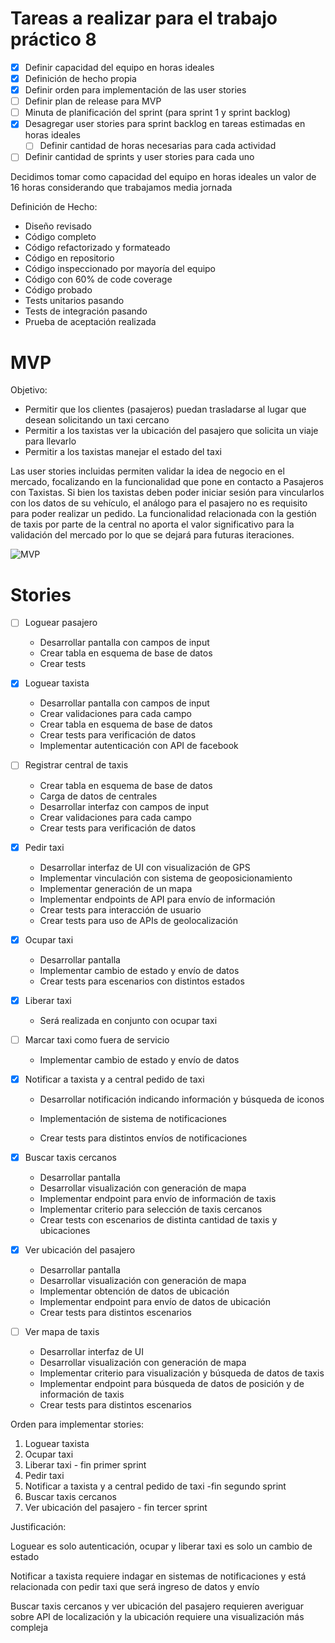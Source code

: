 # Tareas a realizar para el trabajo práctico 8

- [x] Definir capacidad del equipo en horas ideales
- [x] Definición de hecho propia
- [x] Definir orden para implementación de las user stories
- [ ] Definir plan de release para MVP
- [ ] Minuta de planificación del sprint (para sprint 1 y sprint backlog)
- [x] Desagregar user stories para sprint backlog en tareas estimadas en horas ideales
  - [ ] Definir cantidad de horas necesarias para cada actividad
- [ ] Definir cantidad de sprints y user stories para cada uno

Decidimos tomar como capacidad del equipo en horas ideales un valor de 16 horas considerando que trabajamos media jornada



Definición de Hecho:

* Diseño revisado
* Código completo
* Código refactorizado y formateado
* Código en repositorio
* Código inspeccionado por mayoría del equipo
* Código con 60% de code coverage
* Código probado
* Tests unitarios pasando
* Tests de integración pasando
* Prueba de aceptación realizada

# MVP

Objetivo:

* Permitir que los clientes (pasajeros) puedan trasladarse al lugar que desean solicitando un taxi cercano
* Permitir a los taxistas ver la ubicación del pasajero que solicita un viaje para llevarlo
* Permitir a los taxistas manejar el estado del taxi

Las user stories incluidas permiten validar la idea de negocio en el mercado, focalizando en la funcionalidad que pone en contacto a Pasajeros con Taxistas. Si bien los taxistas deben poder iniciar sesión para vincularlos con los datos de su vehículo, el análogo para el pasajero no es requisito para poder realizar un pedido. La funcionalidad relacionada con la gestión de taxis por parte de la central no aporta el valor significativo para la validación del mercado por lo que se dejará para futuras iteraciones.

![MVP](/Screens/mvp.png)

# Stories

* [ ] Loguear pasajero

  * Desarrollar pantalla con campos de input
  * Crear tabla en esquema de base de datos
  * Crear tests

* [x] Loguear taxista

  * Desarrollar pantalla con campos de input
  * Crear validaciones para cada campo
  * Crear tabla en esquema de base de datos
  * Crear tests para verificación de datos
  * Implementar autenticación con API de facebook

* [ ] Registrar central de taxis

  * Crear tabla en esquema de base de datos
  * Carga de datos de centrales
  * Desarrollar interfaz con campos de input
  * Crear validaciones para cada campo
  * Crear tests para verificación de datos

* [x] Pedir taxi

  * Desarrollar interfaz de UI con visualización de GPS
  * Implementar vinculación con sistema de geoposicionamiento
  * Implementar generación de un mapa
  * Implementar endpoints de API para envío de información
  * Crear tests para interacción de usuario
  * Crear tests para uso de APIs de geolocalización

* [x] Ocupar taxi

  * Desarrollar pantalla
  * Implementar cambio de estado y envío de datos
  * Crear tests para escenarios con distintos estados

* [x] Liberar taxi

  * Será realizada en conjunto con ocupar taxi

* [ ] Marcar taxi como fuera de servicio

  * Implementar cambio de estado y envío de datos

* [x] Notificar a taxista y a central pedido de taxi

  * Desarrollar notificación indicando información y búsqueda de iconos

  * Implementación de sistema de notificaciones
  * Crear tests para distintos envíos de notificaciones

* [x] Buscar taxis cercanos

  * Desarrollar pantalla
  * Desarrollar visualización con generación de mapa
  * Implementar endpoint para envío de información de taxis
  * Implementar criterio para selección de taxis cercanos
  * Crear tests con escenarios de distinta cantidad de taxis y ubicaciones

* [x] Ver ubicación del pasajero

  * Desarrollar pantalla
  * Desarrollar visualización con generación de mapa
  * Implementar obtención de datos de ubicación
  * Implementar endpoint para envío de datos de ubicación
  * Crear tests para distintos escenarios

* [ ] Ver mapa de taxis

  * Desarrollar interfaz de UI
  * Desarrollar visualización con generación de mapa
  * Implementar criterio para visualización y búsqueda de datos de taxis
  * Implementar endpoint para búsqueda de datos de posición y de información de taxis
  * Crear tests para distintos escenarios

Orden para implementar stories:

1. Loguear taxista
2. Ocupar taxi
3. Liberar taxi - fin primer sprint
4. Pedir taxi
5. Notificar a taxista y a central pedido de taxi -fin segundo sprint
6. Buscar taxis cercanos
7. Ver ubicación del pasajero - fin tercer sprint

Justificación:

Loguear es solo autenticación, ocupar y liberar taxi es solo un cambio de estado

Notificar a taxista requiere indagar en sistemas de notificaciones y está relacionada con pedir taxi que será ingreso de datos y envío

Buscar taxis cercanos y ver ubicación del pasajero requieren averiguar sobre API de localización y la ubicación requiere una visualización más compleja


